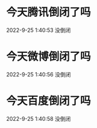 # 今天腾讯倒闭了吗

2022-9-25 1:40:53 没倒闭

# 今天微博倒闭了吗

2022-9-25 1:40:56 没倒闭

# 今天百度倒闭了吗

2022-9-25 1:40:58 没倒闭

